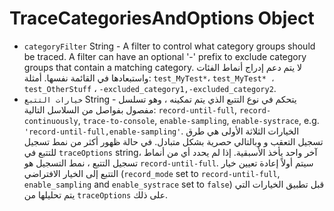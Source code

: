 # TraceCategoriesAndOptions Object

* `categoryFilter` String - A filter to control what category groups should be traced. A filter can have an optional '-' prefix to exclude category groups that contain a matching category. لا يتم دعم إدراج أنماط الفئات واستبعادها في القائمة نفسها. أمثلة: `test_MyTest*`، `test_MyTest* ، test_OtherStuff` ، `-excluded_category1,-excluded_category2`.
* `خيارات التتبع` String - يتحكم في نوع التتبع الذي يتم تمكينه ، وهو تسلسل مفصول بفواصل من السلاسل التالية: `record-until-full`, `record-continuously`, `trace-to-console`, `enable-sampling`, `enable-systrace`, e.g. `'record-until-full,enable-sampling'`. الخيارات الثلاثة الأولى هي طرق تسجيل التعقب و وبالتالي حصرية بشكل متبادل. في حالة ظهور أكثر من نمط تسجيل للتتبع في `traceOptions` string، آخر واحد يأخذ الأسبقية. إذا لم يحدد أي من أنماط تسجيل التتبع ، نمط التسجيل هو `record-until-full`. سيتم أولاً إعادة تعيين خيار التتبع إلى الخيار الافتراضي (`record_mode` set to `record-until-full`, `enable_sampling` and `enable_systrace` set to `false`) قبل تطبيق الخيارات التي يتم تحليلها من `traceOptions` على ذلك.